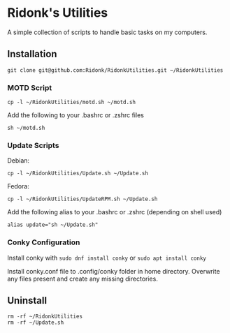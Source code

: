 # Ridonk\'s Utilities

A simple collection of scripts to handle basic tasks on my computers.

## Installation

```
git clone git@github.com:Ridonk/RidonkUtilities.git ~/RidonkUtilities
```

### MOTD Script

```
cp -l ~/RidonkUtilities/motd.sh ~/motd.sh
```

Add the following to your .bashrc or .zshrc files

```
sh ~/motd.sh
```

### Update Scripts

Debian: 
```
cp -l ~/RidonkUtilities/Update.sh ~/Update.sh
```

Fedora: 
```
cp -l ~/RidonkUtilities/UpdateRPM.sh ~/Update.sh
```

Add the following alias to your .bashrc or .zshrc (depending on shell used)

```
alias update="sh ~/Update.sh"
```

### Conky Configuration

Install conky with `sudo dnf install conky` or `sudo apt install conky`

Install conky.conf file to .config/conky folder in home directory. Overwrite any files present and create any missing directories.

## Uninstall

```
rm -rf ~/RidonkUtilities
rm -rf ~/Update.sh
```
